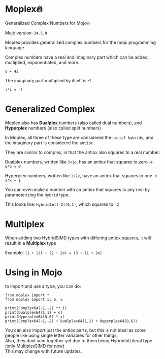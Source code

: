 # Moplex🔥
Generalized Complex Numbers for Mojo🔥

Mojo version: `24.5.0`

Moplex provides generalized complex numbers for the mojo programming language.

Complex numbers have a real and imaginary part which can be added, multiplied, exponentiated, and more.

`5 + 4i`

The imaginary part multiplied by itself is -1

`i*i = -1`

# Generalized Complex

Moplex also has **Dualplex** numbers (also called dual numbers), and **Hyperplex** numbers (also called split numbers)

In Moplex, all three of these type are considered the `unital hybrids`, and the imaginary part is considered the `antiox`

They are similar to complex, in that the antiox also squares to a real number:

Dualplex numbers, written like `3+1o`, has an antiox that squares to zero -> `o*o = 0`

Hyperplex numbers, written like `1+2x`, have an antiox that squares to one -> `x*x = 1`



You can even make a number with an antiox that squares to any real by parameterizing the `Hybrid` type.

This looks like: `HybridInt[-2](0,1)`, which squares to `-2`

# Multiplex

When adding two HybridSIMD types with differing antiox squares, it will result in a **Multiplex** type

Example: `(1 + 1i) + (2 + 2o) = (3 + 1i + 2o)` 

# Using in Mojo

to import and use a type, you can do:

```mojo
from moplex import *
from moplex import i, o, x

print(Complex64(-1,-2) ** i)
print(Dualplex64(1,1) + o)
print(Hyperplex64(8,6) * x)
print(Complex64(-1,-2) + Dualplex64(1,1) + Hyperplex64(8,6))
```

You can also import just the antiox parts, but this is not ideal as some people like using single letter variables for other things.  
Also, they dont sum together yet due to them being HybridIntLiteral type. (only MultiplexSIMD for now)  
This may change with future updates.